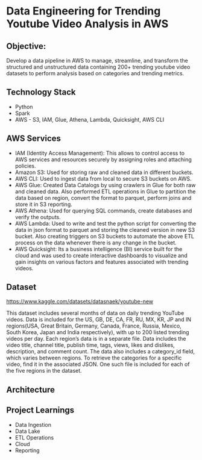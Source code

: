 # Data Engineering for Trending Youtube Video Analysis in AWS

## Objective:

Develop a data pipeline in AWS to manage, streamline, and transform the structured and unstructured data containing 200+ trending youtube video datasets to perform analysis based on categories and trending metrics. 

## Technology Stack
* Python 
* Spark
* AWS - S3, IAM, Glue, Athena, Lambda, Quicksight, AWS CLI

## AWS Services
* IAM (Identity Access Management): This allows to control access to AWS services and resources securely by assigning roles and attaching policies.
* Amazon S3: Used for storing raw and cleaned data in different buckets.
* AWS CLI: Used to ingest data from local to secure S3 buckets on AWS.
* AWS Glue: Created Data Catalogs by using crawlers in Glue for both raw and cleaned data.
            Also performed ETL operations in Glue to partition the data based on region, convert the format to parquet, perform joins and store it in S3 reporting.
* AWS Athena: Used for querying SQL commands, create databases and verify the outputs.
* AWS Lambda: Used to write and test the python script for converting the data in json format to parquet and storing the cleaned version in new S3 bucket.
              Also creating triggers on S3 buckets to automate the above ETL process on the data whenever there is any change in the bucket. 
* AWS Quicksight: Its a business intelligence (BI) service built for the cloud and was used to create interactive dashboards to visualize and gain insights on various factors and features associated with trending videos.

## Dataset

https://www.kaggle.com/datasets/datasnaek/youtube-new

This dataset includes several months of data on daily trending YouTube videos. Data is included for the US, GB, DE, CA, FR, RU, MX, KR, JP and IN regions(USA, Great Britain, Germany, Canada, France, Russia, Mexico, South Korea, Japan and India respectively), with up to 200 listed trending videos per day.
Each region’s data is in a separate file. Data includes the video title, channel title, publish time, tags, views, likes and dislikes, description, and comment count.
The data also includes a category_id field, which varies between regions. To retrieve the categories for a specific video, find it in the associated JSON. One such file is included for each of the five regions in the dataset.

## Architecture


## Project Learnings
* Data Ingestion
* Data Lake 
* ETL Operations
* Cloud
* Reporting
